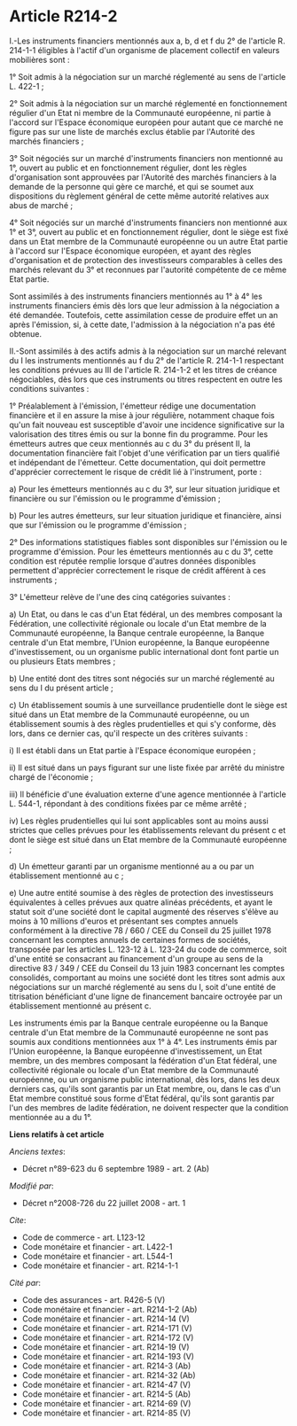 # Article R214-2

I.-Les instruments financiers mentionnés aux a, b, d et f du 2° de l'article R. 214-1-1 éligibles à l'actif d'un organisme de
placement collectif en valeurs mobilières sont : 

1° Soit admis à la négociation sur un marché réglementé au sens de l'article L. 422-1 ; 

2° Soit admis à la négociation sur un marché réglementé en fonctionnement régulier d'un Etat ni membre de la Communauté
européenne, ni partie à l'accord sur l'Espace économique européen pour autant que ce marché ne figure pas sur une liste de
marchés exclus établie par l'Autorité des marchés financiers ; 

3° Soit négociés sur un marché d'instruments financiers non mentionné au 1°, ouvert au public et en fonctionnement régulier,
dont les règles d'organisation sont approuvées par l'Autorité des marchés financiers à la demande de la personne qui gère ce
marché, et qui se soumet aux dispositions du règlement général de cette même autorité relatives aux abus de marché ; 

4° Soit négociés sur un marché d'instruments financiers non mentionné aux 1° et 3°, ouvert au public et en fonctionnement
régulier, dont le siège est fixé dans un Etat membre de la Communauté européenne ou un autre Etat partie à l'accord sur
l'Espace économique européen, et ayant des règles d'organisation et de protection des investisseurs comparables à celles des
marchés relevant du 3° et reconnues par l'autorité compétente de ce même Etat partie. 

Sont assimilés à des instruments financiers mentionnés au 1° à 4° les instruments financiers émis dès lors que leur admission
à la négociation a été demandée. Toutefois, cette assimilation cesse de produire effet un an après l'émission, si, à cette
date, l'admission à la négociation n'a pas été obtenue. 

II.-Sont assimilés à des actifs admis à la négociation sur un marché relevant du I les instruments mentionnés au f du 2° de
l'article R. 214-1-1 respectant les conditions prévues au III de l'article R. 214-1-2 et les titres de créance négociables,
dès lors que ces instruments ou titres respectent en outre les conditions suivantes : 

1° Préalablement à l'émission, l'émetteur rédige une documentation financière et il en assure la mise à jour régulière,
notamment chaque fois qu'un fait nouveau est susceptible d'avoir une incidence significative sur la valorisation des titres
émis ou sur la bonne fin du programme. Pour les émetteurs autres que ceux mentionnés au c du 3° du présent II, la
documentation financière fait l'objet d'une vérification par un tiers qualifié et indépendant de l'émetteur. Cette
documentation, qui doit permettre d'apprécier correctement le risque de crédit lié à l'instrument, porte : 

a) Pour les émetteurs mentionnés au c du 3°, sur leur situation juridique et financière ou sur l'émission ou le programme
d'émission ; 

b) Pour les autres émetteurs, sur leur situation juridique et financière, ainsi que sur l'émission ou le programme
d'émission ; 

2° Des informations statistiques fiables sont disponibles sur l'émission ou le programme d'émission. Pour les émetteurs
mentionnés au c du 3°, cette condition est réputée remplie lorsque d'autres données disponibles permettent d'apprécier
correctement le risque de crédit afférent à ces instruments ; 

3° L'émetteur relève de l'une des cinq catégories suivantes : 

a) Un Etat, ou dans le cas d'un Etat fédéral, un des membres composant la Fédération, une collectivité régionale ou locale
d'un Etat membre de la Communauté européenne, la Banque centrale européenne, la Banque centrale d'un Etat membre, l'Union
européenne, la Banque européenne d'investissement, ou un organisme public international dont font partie un ou plusieurs
Etats membres ; 

b) Une entité dont des titres sont négociés sur un marché réglementé au sens du I du présent article ; 

c) Un établissement soumis à une surveillance prudentielle dont le siège est situé dans un Etat membre de la Communauté
européenne, ou un établissement soumis à des règles prudentielles et qui s'y conforme, dès lors, dans ce dernier cas, qu'il
respecte un des critères suivants : 

i) Il est établi dans un Etat partie à l'Espace économique européen ; 

ii) Il est situé dans un pays figurant sur une liste fixée par arrêté du ministre chargé de l'économie ; 

iii) Il bénéficie d'une évaluation externe d'une agence mentionnée à l'article L. 544-1, répondant à des conditions fixées
par ce même arrêté ; 

iv) Les règles prudentielles qui lui sont applicables sont au moins aussi strictes que celles prévues pour les établissements
relevant du présent c et dont le siège est situé dans un Etat membre de la Communauté européenne ; 

d) Un émetteur garanti par un organisme mentionné au a ou par un établissement mentionné au c ; 

e) Une autre entité soumise à des règles de protection des investisseurs équivalentes à celles prévues aux quatre alinéas
précédents, et ayant le statut soit d'une société dont le capital augmenté des réserves s'élève au moins à 10 millions
d'euros et présentant ses comptes annuels conformément à la directive 78 / 660 / CEE du Conseil du 25 juillet 1978 concernant
les comptes annuels de certaines formes de sociétés, transposée par les articles L. 123-12 à L. 123-24 du code de commerce,
soit d'une entité se consacrant au financement d'un groupe au sens de la directive 83 / 349 / CEE du Conseil du 13 juin 1983
concernant les comptes consolidés, comportant au moins une société dont les titres sont admis aux négociations sur un marché
réglementé au sens du I, soit d'une entité de titrisation bénéficiant d'une ligne de financement bancaire octroyée par un
établissement mentionné au présent c. 

Les instruments émis par la Banque centrale européenne ou la Banque centrale d'un Etat membre de la Communauté européenne ne
sont pas soumis aux conditions mentionnées aux 1° à 4°. Les instruments émis par l'Union européenne, la Banque européenne
d'investissement, un Etat membre, un des membres composant la fédération d'un Etat fédéral, une collectivité régionale ou
locale d'un Etat membre de la Communauté européenne, ou un organisme public international, dès lors, dans les deux derniers
cas, qu'ils sont garantis par un Etat membre, ou, dans le cas d'un Etat membre constitué sous forme d'Etat fédéral, qu'ils
sont garantis par l'un des membres de ladite fédération, ne doivent respecter que la condition mentionnée au a du 1°.

**Liens relatifs à cet article**

_Anciens textes_:

  - Décret n°89-623 du 6 septembre 1989 - art. 2 (Ab)

_Modifié par_:

  - Décret n°2008-726 du 22 juillet 2008 - art. 1

_Cite_:

  - Code de commerce - art. L123-12
  - Code monétaire et financier - art. L422-1
  - Code monétaire et financier - art. L544-1
  - Code monétaire et financier - art. R214-1-1

_Cité par_:

  - Code des assurances - art. R426-5 (V)
  - Code monétaire et financier - art. R214-1-2 (Ab)
  - Code monétaire et financier - art. R214-14 (V)
  - Code monétaire et financier - art. R214-171 (V)
  - Code monétaire et financier - art. R214-172 (V)
  - Code monétaire et financier - art. R214-19 (V)
  - Code monétaire et financier - art. R214-193 (V)
  - Code monétaire et financier - art. R214-3 (Ab)
  - Code monétaire et financier - art. R214-32 (Ab)
  - Code monétaire et financier - art. R214-47 (V)
  - Code monétaire et financier - art. R214-5 (Ab)
  - Code monétaire et financier - art. R214-69 (V)
  - Code monétaire et financier - art. R214-85 (V)
